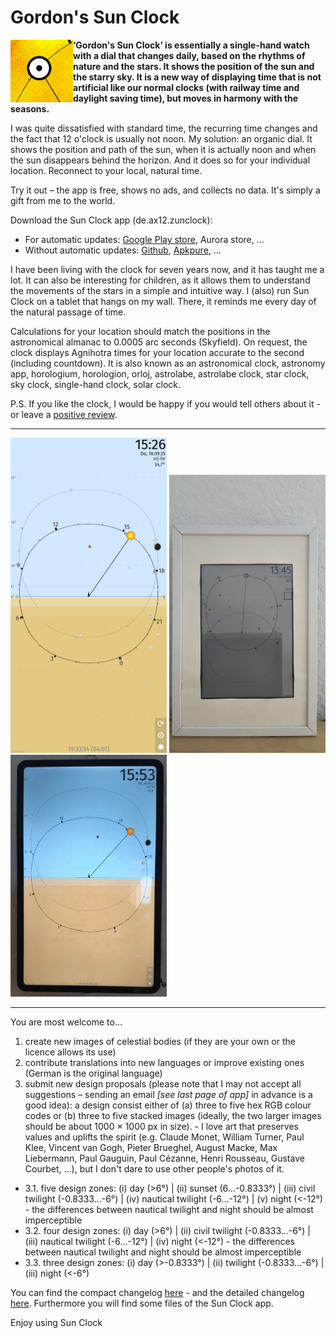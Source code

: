 # Gordon's Sun Clock

<img src="res/icon.png" width="100" height="100" align="left">**‘Gordon's Sun Clock’ is essentially a single-hand watch with a dial that changes daily, based on the rhythms of nature and the stars. It shows the position of the sun and the starry sky. It is a new way of displaying time that is not artificial like our normal clocks (with railway time and daylight saving time), but moves in harmony with the seasons.**

I was quite dissatisfied with standard time, the recurring time changes and the fact that 12 o'clock is usually not noon. My solution: an organic dial. It shows the position and path of the sun, when it is actually noon and when the sun disappears behind the horizon. And it does so for your individual location. Reconnect to your local, natural time.

Try it out – the app is free, shows no ads, and collects no data. It's simply a gift from me to the world.

Download the Sun Clock app (de.ax12.zunclock):
* For automatic updates: [Google Play store](https://play.google.com/store/apps/details?id=de.ax12.zunclock), Aurora store, ...
* Without automatic updates: [Github](https://github.com/gaxmann/suhr/releases/tag/v2.xxx), [Apkpure](https://apkpure.com/de/gordon%E2%80%99s-sun-clock/de.ax12.zunclock), ... 

I have been living with the clock for seven years now, and it has taught me a lot. It can also be interesting for children, as it allows them to understand the movements of the stars in a simple and intuitive way. I (also) run Sun Clock on a tablet that hangs on my wall. There, it reminds me every day of the natural passage of time.

Calculations for your location should match the positions in the astronomical almanac to 0.0005 arc seconds (Skyfield). On request, the clock displays Agnihotra times for your location accurate to the second (including countdown). It is also known as an astronomical clock, astronomy app, horologium, horologion, orloj, astrolabe, astrolabe clock, star clock, sky clock, single-hand clock, solar clock.

P.S. If you like the clock, I would be happy if you would tell others about it - or leave a [positive review](https://play.google.com/store/apps/details?id=de.ax12.zunclock).

---

<p float="left">
  <img src="/__gitdesign/sunclock_0.png" width="250" />
  <img src="/__gitdesign/eink.jpg" width="250" />
  <img src="/__gitdesign/tablet.jpg" width="250" />
</p>

---

You are most welcome to... 

1. create new images of celestial bodies (if they are your own or the licence allows its use)
2. contribute translations into new languages or improve existing ones (German is the original language)  
3. submit new design proposals (please note that I may not accept all suggestions – sending an email _[see last page of app]_ in advance is a good idea): a design consist either of (a) three to five hex RGB colour codes or (b) three to five stacked images (ideally, the two larger images should be about 1000 × 1000 px in size). - I love art that preserves values and uplifts the spirit (e.g. Claude Monet, William Turner, Paul Klee, Vincent van Gogh, Pieter Brueghel, August Macke, Max Liebermann, Paul Gauguin, Paul Cézanne, Henri Rousseau, Gustave Courbet, ...), but I don't dare to use other people's photos of it. 
- 3.1. five design zones: (i) day (>6°) | (ii) sunset (6...-0.8333°) | (iii) civil twilight (-0.8333...-6°) | (iv) nautical twilight (-6...-12°) | (v) night (<-12°) - the differences between nautical twilight and night should be almost imperceptible
- 3.2. four design zones: (i) day (>6°) | (ii) civil twilight (-0.8333...-6°) | (iii) nautical twilight (-6...-12°) | (iv) night (<-12°) - the differences between nautical twilight and night should be almost imperceptible
- 3.3. three design zones: (i) day (>-0.8333°) | (ii) twilight (-0.8333...-6°) | (iii) night (<-6°)

You can find the compact changelog [here](./WHATSNEW.md) - and the detailed changelog [here](./CHANGELOG.md). Furthermore you will find some files of the Sun Clock app. 

Enjoy using Sun Clock



